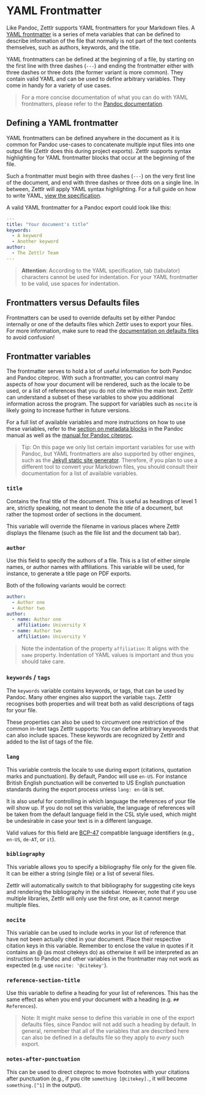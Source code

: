 # YAML Frontmatter

Like Pandoc, Zettlr supports YAML frontmatters for your Markdown files. A [YAML frontmatter](https://pandoc.org/MANUAL.html#extension-yaml_metadata_block) is a series of meta variables that can be defined to describe information of the file that normally is not part of the text contents themselves, such as authors, keywords, and the title.

YAML frontmatters can be defined at the beginning of a file, by starting on the first line with three dashes (`---`) and ending the frontmatter either with three dashes or three dots (the former variant is more common). They contain valid YAML and can be used to define arbitrary variables. They come in handy for a variety of use cases.

> For a more concise documentation of what you can do with YAML frontmatters, please refer to the [Pandoc documentation](https://pandoc.org/MANUAL.html#extension-yaml_metadata_block).

## Defining a YAML frontmatter

YAML frontmatters can be defined anywhere in the document as it is common for Pandoc use-cases to concatenate multiple input files into one output file (Zettlr does this during project exports). Zettlr supports syntax highlighting for YAML frontmatter blocks that occur at the beginning of the file.

Such a frontmatter must begin with three dashes (`---`) on the very first line of the document, and end with three dashes or three dots on a single line. In between, Zettlr will apply YAML syntax highlighting. For a full guide on how to write YAML, [view the specification](https://yaml.org/spec/1.2/spec.html).

A valid YAML frontmatter for a Pandoc export could look like this:

```yaml
---
title: "Your document's title"
keywords:
  - A keyword
  - Another keyword
author:
  - The Zettlr Team
---
```

> **Attention**: According to the YAML specification, tab (tabulator) characters cannot be used for indentation. For your YAML frontmatter to be valid, use spaces for indentation.

## Frontmatters versus Defaults files

Frontmatters can be used to override defaults set by either Pandoc internally or one of the defaults files which Zettlr uses to export your files. For more information, make sure to read the [documentation on defaults files](defaults-files.md) to avoid confusion!

## Frontmatter variables

The frontmatter serves to hold a lot of useful information for both Pandoc and Pandoc citeproc. With such a frontmatter, you can control many aspects of how your document will be rendered, such as the locale to be used, or a list of references that you do not cite within the main text. Zettlr can understand a subset of these variables to show you additional information across the program. The support for variables such as `nocite` is likely going to increase further in future versions.

For a full list of available variables and more instructions on how to use these variables, refer to the [section on metadata blocks](https://pandoc.org/MANUAL.html#metadata-blocks) in the Pandoc manual as well as the [manual for Pandoc citeproc](https://github.com/jgm/pandoc-citeproc/blob/master/man/pandoc-citeproc.1.md).

> Tip: On this page we only list certain important variables for use with Pandoc, but YAML frontmatters are also supported by other engines, such as the [Jekyll static site generator](https://jekyllrb.com/docs/front-matter/). Therefore, if you plan to use a different tool to convert your Markdown files, you should consult their documentation for a list of available variables.

### `title`

Contains the final title of the document. This is useful as headings of level 1 are, strictly speaking, not meant to denote the _title_ of a document, but rather the topmost order of sections in the document.

This variable will override the filename in various places where Zettlr displays the filename (such as the file list and the document tab bar).

### `author`

Use this field to specify the authors of a file. This is a list of either simple names, or author names with affiliations. This variable will be used, for instance, to generate a title page on PDF exports.

Both of the following variants would be correct:

```yaml
author:
  - Author one
  - Author two
author:
  - name: Author one
    affiliation: University X
  - name: Author two
    affiliation: University Y
```

> Note the indentation of the property `affiliation`: It aligns with the `name` property. Indentation of YAML values is important and thus you should take care.

### `keywords` / `tags`

The `keywords` variable contains keywords, or tags, that can be used by Pandoc. Many other engines also support the variable `tags`. Zettlr recognises both properties and will treat both as valid descriptions of tags for your file.

These properties can also be used to circumvent one restriction of the common in-text tags Zettlr supports: You can define arbitrary keywords that can also include spaces. These keywords are recognized by Zettlr and added to the list of tags of the file.

### `lang`

This variable controls the locale to use during export (citations, quotation marks and punctuation). By default, Pandoc will use `en-US`. For instance British English punctuation will be converted to US English punctuation standards during the export process unless `lang: en-GB` is set.

It is also useful for controlling in which language the references of your file will show up.  If you do not set this variable, the language of references will be taken from the default language field in the CSL style used, which might be undesirable in case your text is in a different language.

Valid values for this field are [BCP-47](https://tools.ietf.org/html/bcp47) compatible language identifiers (e.g., `en-US`, `de-AT`, or `it`).

### `bibliography`

This variable allows you to specify a bibliography file only for the given file. It can be either a string (single file) or a list of several files.

Zettlr will automatically switch to that bibliography for suggesting cite keys and rendering the bibliography in the sidebar. However, note that if you use multiple libraries, Zettlr will only use the first one, as it cannot merge multiple files.

### `nocite`

This variable can be used to include works in your list of reference that have not been actually cited in your document. Place their respective citation keys in this variable. Remember to enclose the value in quotes if it contains an @ (as most citekeys do) as otherwise it will be interpreted as an instruction to Pandoc and other variables in the frontmatter may not work as expected (e.g. use `nocite: '@citekey'`).

### `reference-section-title`

Use this variable to define a heading for your list of references. This has the same effect as when you end your document with a heading (e.g. `## References`).

> Note: It might make sense to define this variable in one of the export defaults files, since Pandoc will not add such a heading by default. In general, remember that all of the variables that are described here can also be defined in a defaults file so they apply to _every_ such export.

### `notes-after-punctuation`

This can be used to direct citeproc to move footnotes with your citations after punctuation (e.g., if you cite `something [@citekey].`, it will become `something.[^1]` in the output).
